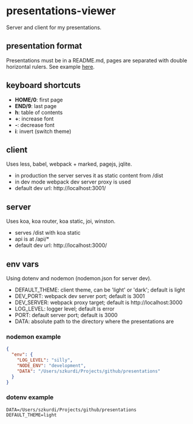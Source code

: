 # presentations-viewer

Server and client for my presentations.

## presentation format

Presentations must be in a README.md, pages are separated with double
horizontal rulers. See example [here](https://github.com/szkrd/presentations).

## keyboard shortcuts

* __HOME/0__: first page
* __END/9__: last page
* __h__: table of contents
* __+__: increase font
* __-__: decrease font
* __i__: invert (switch theme)


## client

Uses less, babel, webpack + marked, pagejs, jqlite.

* in production the server serves it as static content from /dist
* in dev mode webpack dev server proxy is used
* default dev url: http://localhost:3001/

## server

Uses koa, koa router, koa static, joi, winston.

* serves /dist with koa static
* api is at /api/*
* default dev url: http://localhost:3000/

## env vars

Using dotenv and nodemon (nodemon.json for server dev).

* DEFAULT_THEME: client theme, can be 'light' or 'dark'; default is light
* DEV_PORT: webpack dev server port; default is 3001
* DEV_SERVER: webpack proxy target; default is http://localhost:3000
* LOG_LEVEL: logger level; default is error
* PORT: default server port; default is 3000
* DATA: absolute path to the directory where the presentations are


### nodemon example

```json
{
  "env": {
    "LOG_LEVEL": "silly",
    "NODE_ENV": "development",
    "DATA": "/Users/szkurdi/Projects/github/presentations"
  }
}
```

### dotenv example

```
DATA=/Users/szkurdi/Projects/github/presentations
DEFAULT_THEME=light
```
